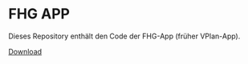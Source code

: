 # FHG APP

Dieses Repository enthält den Code der FHG-App (früher VPlan-App).

[Download](https://play.google.com/store/apps/details?id=xyz.jbapps.vplan)

